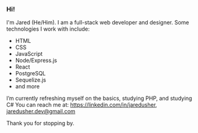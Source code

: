 ### Hi!

I'm Jared (He/Him). I am a full-stack web developer and designer. Some technologies I work with include:

* HTML
* CSS
* JavaScript
* Node/Express.js
* React
* PostgreSQL
* Sequelize.js
* and more

I’m currently refreshing myself on the basics, studying PHP, and studying C#
You can reach me at: https://linkedin.com/in/jaredusher, jaredusher.dev@gmail.com

Thank you for stopping by.
